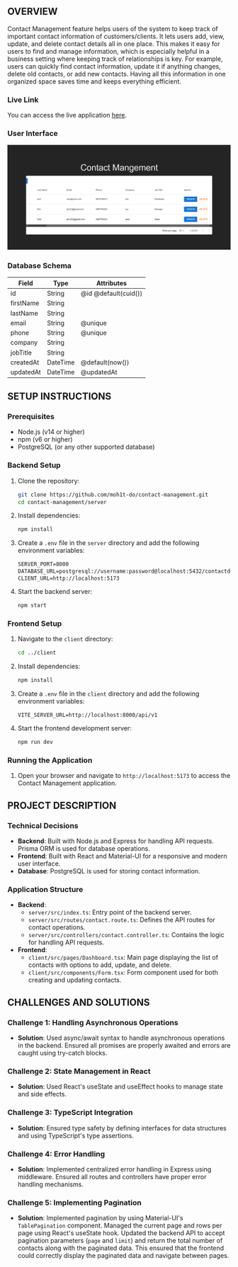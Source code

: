 ## OVERVIEW
Contact Management feature helps users of the system to keep track of important contact information of customers/clients. It lets users add, view, update, and delete contact details all in one place. This makes it easy for users to find and manage information, which is especially helpful in a business setting where keeping track of relationships is key. For example, users can quickly find contact information, update it if anything changes, delete old contacts, or add new contacts. Having all this information in one organized space saves time and keeps everything efficient.

### Live Link
You can access the live application [here](https://contact-management-neon-one.vercel.app).

### User Interface
![UI Screenshot](images/ui.png)

### Database Schema

| Field     | Type     | Attributes                |
|-----------|----------|---------------------------|
| id        | String   | @id @default(cuid())      |
| firstName | String   |                           |
| lastName  | String   |                           |
| email     | String   | @unique                   |
| phone     | String   | @unique                   |
| company   | String   |                           |
| jobTitle  | String   |                           |
| createdAt | DateTime | @default(now())           |
| updatedAt | DateTime | @updatedAt                |

## SETUP INSTRUCTIONS

### Prerequisites
- Node.js (v14 or higher)
- npm (v6 or higher)
- PostgreSQL (or any other supported database)

### Backend Setup
1. Clone the repository:
    ```sh
    git clone https://github.com/moh1t-do/contact-management.git
    cd contact-management/server
    ```

2. Install dependencies:
    ```sh
    npm install
    ```

3. Create a `.env` file in the `server` directory and add the following environment variables:
    ```env
    SERVER_PORT=8000
    DATABASE_URL=postgresql://username:password@localhost:5432/contactdb
    CLIENT_URL=http://localhost:5173
    ```

4. Start the backend server:
    ```sh
    npm start
    ```

### Frontend Setup

1. Navigate to the `client` directory:
    ```sh
    cd ../client
    ```

2. Install dependencies:
    ```sh
    npm install
    ```

3. Create a `.env` file in the `client` directory and add the following environment variables:
    ```env
    VITE_SERVER_URL=http://localhost:8000/api/v1
    ```

4. Start the frontend development server:
    ```sh
    npm run dev
    ```

### Running the Application
1. Open your browser and navigate to `http://localhost:5173` to access the Contact Management application.

## PROJECT DESCRIPTION

### Technical Decisions
- **Backend**: Built with Node.js and Express for handling API requests. Prisma ORM is used for database operations.
- **Frontend**: Built with React and Material-UI for a responsive and modern user interface.
- **Database**: PostgreSQL is used for storing contact information.

### Application Structure
- **Backend**:
  - `server/src/index.ts`: Entry point of the backend server.
  - `server/src/routes/contact.route.ts`: Defines the API routes for contact operations.
  - `server/src/controllers/contact.controller.ts`: Contains the logic for handling API requests.
- **Frontend**:
  - `client/src/pages/Dashboard.tsx`: Main page displaying the list of contacts with options to add, update, and delete.
  - `client/src/components/Form.tsx`: Form component used for both creating and updating contacts.

## CHALLENGES AND SOLUTIONS

### Challenge 1: Handling Asynchronous Operations
- **Solution**: Used async/await syntax to handle asynchronous operations in the backend. Ensured all promises are properly awaited and errors are caught using try-catch blocks.

### Challenge 2: State Management in React
- **Solution**: Used React's useState and useEffect hooks to manage state and side effects.

### Challenge 3: TypeScript Integration
- **Solution**: Ensured type safety by defining interfaces for data structures and using TypeScript's type assertions.

### Challenge 4: Error Handling
- **Solution**: Implemented centralized error handling in Express using middleware. Ensured all routes and controllers have proper error handling mechanisms.

### Challenge 5: Implementing Pagination
- **Solution**: Implemented pagination by using Material-UI's `TablePagination` component. Managed the current page and rows per page using React's useState hook. Updated the backend API to accept pagination parameters (`page` and `limit`) and return the total number of contacts along with the paginated data. This ensured that the frontend could correctly display the paginated data and navigate between pages.